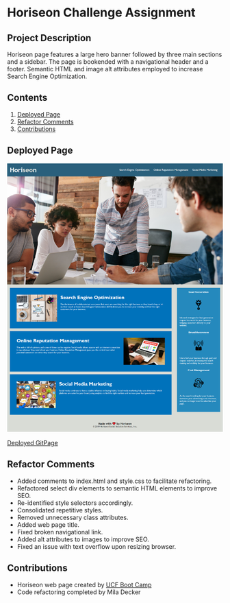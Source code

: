 # Horiseon Challenge Assignment
## Project Description
Horiseon page features a large hero banner followed by three main sections and a sidebar.  The page is bookended with a navigational header and a footer.  Semantic HTML and image alt attributes employed to increase Search Engine Optimization.

## Contents
1. [Deployed Page](#deployed-page)
2. [Refactor Comments](#refactor-comments)
3. [Contributions](#contributions)

## Deployed Page

![Deployed Page Screenshot](./assets/images/deployed-screenshot.png)

[Deployed GitPage](https://deckiedevs.github.io/horiseon/)

## Refactor Comments
* Added comments to index.html and style.css to facilitate refactoring.
* Refactored select div elements to semantic HTML elements to improve SEO.
* Re-identified style selectors accordingly.
* Consolidated repetitive styles.
* Removed unnecessary class attributes.
* Added web page title.
* Fixed broken navigational link.
* Added alt attributes to images to improve SEO.
* Fixed an issue with text overflow upon resizing browser.

## Contributions
* Horiseon web page created by [UCF Boot Camp](https://github.com/coding-boot-camp/urban-octo-telegram)
* Code refactoring completed by Mila Decker
